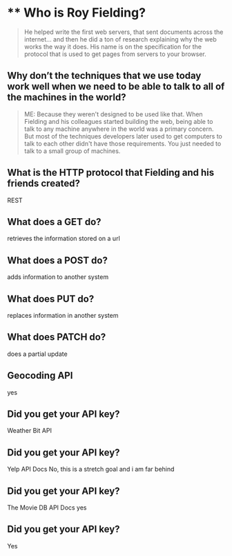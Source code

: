 # ** Who is Roy Fielding?
> He helped write the first web servers, that sent documents across the internet… and then he did a ton of research explaining why the web works the way it does. His name is on the specification for the protocol that is used to get pages from servers to your browser.

## **Why don’t the techniques that we use today work well when we need to be able to talk to all of the machines in the world?** 
> ME: Because they weren't designed to be used like that. When Fielding and his colleagues started building the web, being able to talk to any machine anywhere in the world was a primary concern. But most of the techniques developers later used to get computers to talk to each other didn't have those requirements. You just needed to talk to a small group of machines.

## **What is the HTTP protocol that Fielding and his friends created?** 
REST

## **What does a GET do?**
retrieves the information stored on a url

## **What does a POST do?**
adds information to another system

## **What does PUT do?**
replaces information in another system
## **What does PATCH do?**
does a partial update

## Geocoding API
yes 
## Did you get your API key?
Weather Bit API

## Did you get your API key?
Yelp API Docs
No, this is a stretch goal and i am far behind
## Did you get your API key?
The Movie DB API Docs
yes 
## Did you get your API key?
Yes
